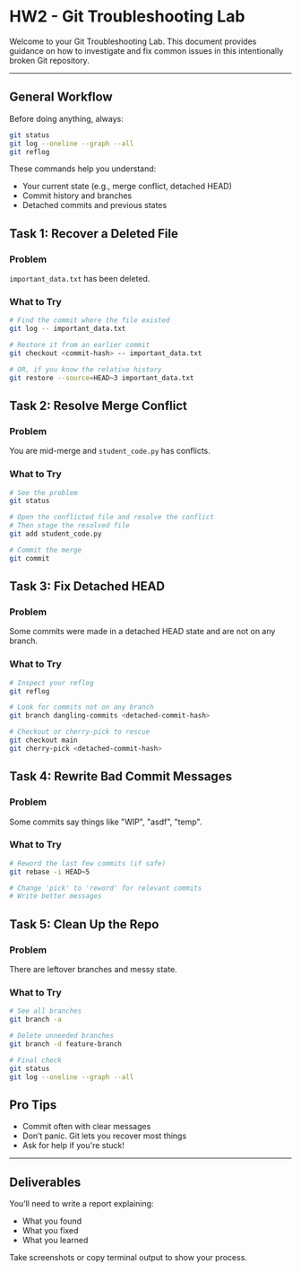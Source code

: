 # HW2 - Git Troubleshooting Lab

Welcome to your Git Troubleshooting Lab. This document provides guidance on how to investigate and fix common issues in this intentionally broken Git repository.

---

## General Workflow

Before doing anything, always:

```zsh
git status
git log --oneline --graph --all
git reflog
```

These commands help you understand:
- Your current state (e.g., merge conflict, detached HEAD)
- Commit history and branches
- Detached commits and previous states

## Task 1: Recover a Deleted File

### Problem
`important_data.txt` has been deleted.

### What to Try
```bash
# Find the commit where the file existed
git log -- important_data.txt

# Restore it from an earlier commit
git checkout <commit-hash> -- important_data.txt

# OR, if you know the relative history
git restore --source=HEAD~3 important_data.txt
```

## Task 2: Resolve Merge Conflict

### Problem
You are mid-merge and `student_code.py` has conflicts.

### What to Try
```bash
# See the problem
git status

# Open the conflicted file and resolve the conflict
# Then stage the resolved file
git add student_code.py

# Commit the merge
git commit
```

## Task 3: Fix Detached HEAD

### Problem
Some commits were made in a detached HEAD state and are not on any branch.

### What to Try
```bash
# Inspect your reflog
git reflog

# Look for commits not on any branch
git branch dangling-commits <detached-commit-hash>

# Checkout or cherry-pick to rescue
git checkout main
git cherry-pick <detached-commit-hash>
```

## Task 4: Rewrite Bad Commit Messages

### Problem
Some commits say things like "WIP", "asdf", "temp".

### What to Try
```bash
# Reword the last few commits (if safe)
git rebase -i HEAD~5

# Change 'pick' to 'reword' for relevant commits
# Write better messages
```

## Task 5: Clean Up the Repo

### Problem
There are leftover branches and messy state.

### What to Try
```bash
# See all branches
git branch -a

# Delete unneeded branches
git branch -d feature-branch

# Final check
git status
git log --oneline --graph --all
```

## Pro Tips

- Commit often with clear messages
- Don’t panic. Git lets you recover most things
- Ask for help if you're stuck!

---

## Deliverables

You’ll need to write a report explaining:
- What you found
- What you fixed
- What you learned

Take screenshots or copy terminal output to show your process.
